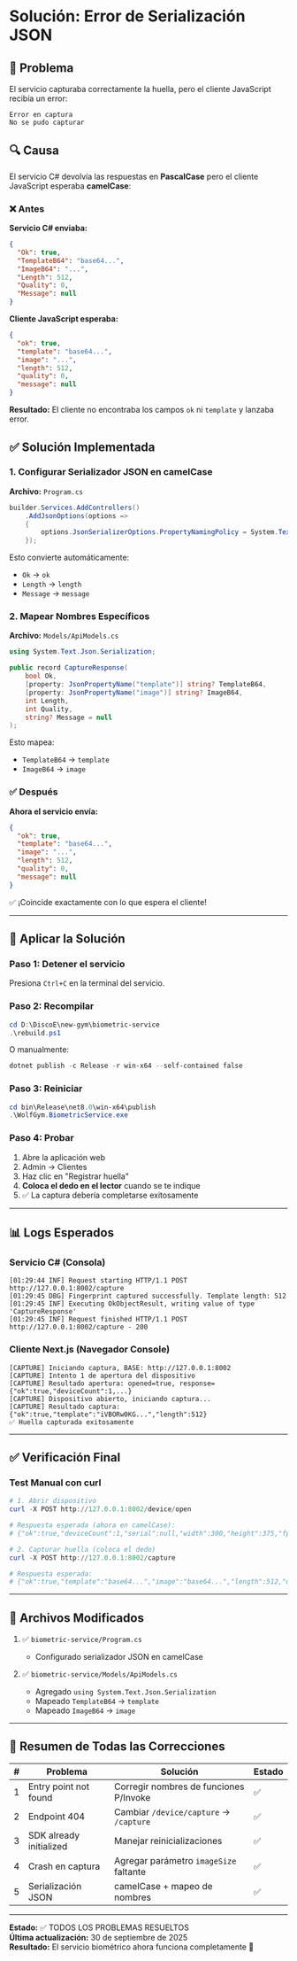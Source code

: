 # Solución: Error de Serialización JSON

## 🐛 Problema

El servicio capturaba correctamente la huella, pero el cliente JavaScript recibía un error:

```
Error en captura
No se pudo capturar
```

## 🔍 Causa

El servicio C# devolvía las respuestas en **PascalCase** pero el cliente JavaScript esperaba **camelCase**:

### ❌ Antes

**Servicio C# enviaba:**
```json
{
  "Ok": true,
  "TemplateB64": "base64...",
  "ImageB64": "...",
  "Length": 512,
  "Quality": 0,
  "Message": null
}
```

**Cliente JavaScript esperaba:**
```json
{
  "ok": true,
  "template": "base64...",
  "image": "...",
  "length": 512,
  "quality": 0,
  "message": null
}
```

**Resultado:** El cliente no encontraba los campos `ok` ni `template` y lanzaba error.

## ✅ Solución Implementada

### 1. Configurar Serializador JSON en camelCase

**Archivo:** `Program.cs`

```csharp
builder.Services.AddControllers()
    .AddJsonOptions(options =>
    {
        options.JsonSerializerOptions.PropertyNamingPolicy = System.Text.Json.JsonNamingPolicy.CamelCase;
    });
```

Esto convierte automáticamente:
- `Ok` → `ok`
- `Length` → `length`
- `Message` → `message`

### 2. Mapear Nombres Específicos

**Archivo:** `Models/ApiModels.cs`

```csharp
using System.Text.Json.Serialization;

public record CaptureResponse(
    bool Ok,
    [property: JsonPropertyName("template")] string? TemplateB64,
    [property: JsonPropertyName("image")] string? ImageB64,
    int Length,
    int Quality,
    string? Message = null
);
```

Esto mapea:
- `TemplateB64` → `template`
- `ImageB64` → `image`

### ✅ Después

**Ahora el servicio envía:**
```json
{
  "ok": true,
  "template": "base64...",
  "image": "...",
  "length": 512,
  "quality": 0,
  "message": null
}
```

✅ ¡Coincide exactamente con lo que espera el cliente!

---

## 🚀 Aplicar la Solución

### Paso 1: Detener el servicio

Presiona `Ctrl+C` en la terminal del servicio.

### Paso 2: Recompilar

```powershell
cd D:\DiscoE\new-gym\biometric-service
.\rebuild.ps1
```

O manualmente:
```powershell
dotnet publish -c Release -r win-x64 --self-contained false
```

### Paso 3: Reiniciar

```powershell
cd bin\Release\net8.0\win-x64\publish
.\WolfGym.BiometricService.exe
```

### Paso 4: Probar

1. Abre la aplicación web
2. Admin → Clientes
3. Haz clic en "Registrar huella"
4. **Coloca el dedo en el lector** cuando se te indique
5. ✅ La captura debería completarse exitosamente

---

## 📊 Logs Esperados

### Servicio C# (Consola)

```
[01:29:44 INF] Request starting HTTP/1.1 POST http://127.0.0.1:8002/capture
[01:29:45 DBG] Fingerprint captured successfully. Template length: 512
[01:29:45 INF] Executing OkObjectResult, writing value of type 'CaptureResponse'
[01:29:45 INF] Request finished HTTP/1.1 POST http://127.0.0.1:8002/capture - 200
```

### Cliente Next.js (Navegador Console)

```
[CAPTURE] Iniciando captura, BASE: http://127.0.0.1:8002
[CAPTURE] Intento 1 de apertura del dispositivo
[CAPTURE] Resultado apertura: opened=true, response={"ok":true,"deviceCount":1,...}
[CAPTURE] Dispositivo abierto, iniciando captura...
[CAPTURE] Resultado captura: {"ok":true,"template":"iVBORw0KG...","length":512}
✅ Huella capturada exitosamente
```

---

## ✅ Verificación Final

### Test Manual con curl

```powershell
# 1. Abrir dispositivo
curl -X POST http://127.0.0.1:8002/device/open

# Respuesta esperada (ahora en camelCase):
# {"ok":true,"deviceCount":1,"serial":null,"width":300,"height":375,"fpVersion":"ZK"}

# 2. Capturar huella (coloca el dedo)
curl -X POST http://127.0.0.1:8002/capture

# Respuesta esperada:
# {"ok":true,"template":"base64...","image":"base64...","length":512,"quality":0}
```

---

## 🔧 Archivos Modificados

1. ✅ `biometric-service/Program.cs`
   - Configurado serializador JSON en camelCase

2. ✅ `biometric-service/Models/ApiModels.cs`
   - Agregado `using System.Text.Json.Serialization`
   - Mapeado `TemplateB64` → `template`
   - Mapeado `ImageB64` → `image`

---

## 📝 Resumen de Todas las Correcciones

| # | Problema | Solución | Estado |
|---|----------|----------|--------|
| 1 | Entry point not found | Corregir nombres de funciones P/Invoke | ✅ |
| 2 | Endpoint 404 | Cambiar `/device/capture` → `/capture` | ✅ |
| 3 | SDK already initialized | Manejar reinicializaciones | ✅ |
| 4 | Crash en captura | Agregar parámetro `imageSize` faltante | ✅ |
| 5 | Serialización JSON | camelCase + mapeo de nombres | ✅ |

---

**Estado:** ✅ TODOS LOS PROBLEMAS RESUELTOS  
**Última actualización:** 30 de septiembre de 2025  
**Resultado:** El servicio biométrico ahora funciona completamente 🎉






